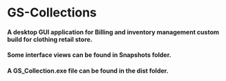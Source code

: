 # GS-Collections
#### A desktop GUI application for Billing and inventory management custom build for clothing retail store.

#### Some interface views can be found in Snapshots folder.
#### A GS_Collection.exe file can be found in the dist folder.
